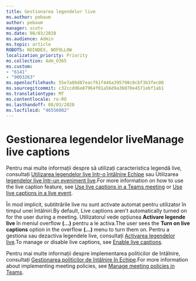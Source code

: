 ```yaml
---
title: Gestionarea legendelor live
ms.author: pebaum
author: pebaum
manager: scotv
ms.date: 08/03/2020
ms.audience: Admin
ms.topic: article
ROBOTS: NOINDEX, NOFOLLOW
localization_priority: Priority
ms.collection: Adm_O365
ms.custom:
- "6141"
- "9003263"
ms.openlocfilehash: 55e7a06d87eacf61f446a395798c0cbf3b3fec00
ms.sourcegitcommit: c32ccdd6e87964f01a56d9a36070e4571ebf1ab1
ms.translationtype: MT
ms.contentlocale: ro-RO
ms.lasthandoff: 08/03/2020
ms.locfileid: "46556082"
---
```

# <a name="manage-live-captions"></a><span data-ttu-id="2b6f4-102">Gestionarea legendelor live</span><span class="sxs-lookup"><span data-stu-id="2b6f4-102">Manage live captions</span></span>

<span data-ttu-id="2b6f4-103">Pentru mai multe informații despre să utilizați caracteristica legendă live, consultați [Utilizarea legendelor live într-o întâlnire Echipe](https://support.microsoft.com/office/use-live-captions-in-a-teams-meeting-4be2d304-f675-4b57-8347-cbd000a21260) sau Utilizarea [legendelor live într-un eveniment live](https://support.microsoft.com/office/use-live-captions-in-a-live-event-1d6778d4-6c65-4189-ab13-e2d77beb9e2a).</span><span class="sxs-lookup"><span data-stu-id="2b6f4-103">For more information on how to use the live caption feature, see [Use live captions in a Teams meeting](https://support.microsoft.com/office/use-live-captions-in-a-teams-meeting-4be2d304-f675-4b57-8347-cbd000a21260) or [Use live captions in a live event](https://support.microsoft.com/office/use-live-captions-in-a-live-event-1d6778d4-6c65-4189-ab13-e2d77beb9e2a).</span></span>  

<span data-ttu-id="2b6f4-104">În mod implicit, subtitrările live nu sunt activate automat pentru utilizator în timpul unei întâlniri.</span><span class="sxs-lookup"><span data-stu-id="2b6f4-104">By default, Live captions aren't automatically turned on for the user during a meeting.</span></span> <span data-ttu-id="2b6f4-105">Utilizatorul vede opțiunea **Activare legende live** în meniul overflow **(...)** pentru a le activa.</span><span class="sxs-lookup"><span data-stu-id="2b6f4-105">The user sees the **Turn on live captions** option in the overflow **(...)** menu to turn them on.</span></span> <span data-ttu-id="2b6f4-106">Pentru a gestiona sau dezactiva legendele live, consultați [Activarea legendelor live](https://docs.microsoft.com/microsoftteams/meeting-policies-in-teams#enable-live-captions).</span><span class="sxs-lookup"><span data-stu-id="2b6f4-106">To manage or disable live captions, see [Enable live captions](https://docs.microsoft.com/microsoftteams/meeting-policies-in-teams#enable-live-captions).</span></span>

<span data-ttu-id="2b6f4-107">Pentru mai multe informații despre implementarea politicilor de întâlnire, consultați [Gestionarea politicilor de întâlnire în Echipe](https://docs.microsoft.com/microsoftteams/meeting-policies-in-teams).</span><span class="sxs-lookup"><span data-stu-id="2b6f4-107">For more information about implementing meeting policies, see [Manage meeting policies in Teams](https://docs.microsoft.com/microsoftteams/meeting-policies-in-teams).</span></span>